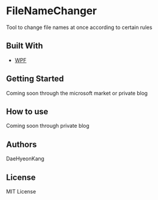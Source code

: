 # FileNameChanger
Tool to change file names at once according to certain rules

## Built With
* [WPF](https://docs.microsoft.com/en-US/dotnet/framework/wpf/getting-started/)

## Getting Started
Coming soon through the microsoft market or private blog

## How to use
Coming soon through private blog

## Authors
DaeHyeonKang

## License
MIT License

